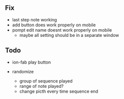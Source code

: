 ## Fix

- last step note working
- add button does work properly on mobile
- pompt edit name doesnt work properly on mobile
    - maybe all setting should be in a separate window

## Todo

- ion-fab play button

- randomize
    - group of sequence played
    - range of note played?
    - change picth every time sequence end

